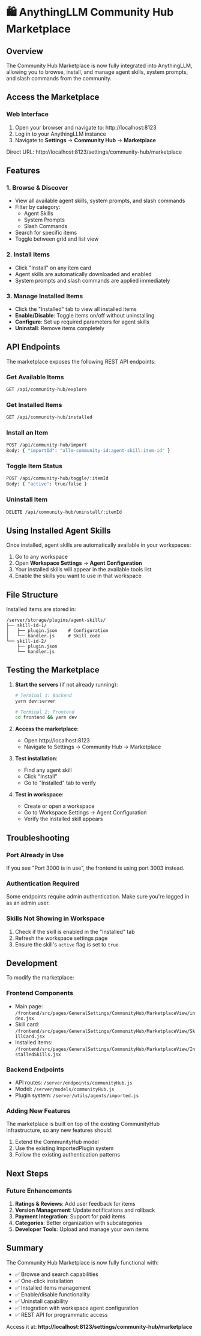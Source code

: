 # 🛍️ AnythingLLM Community Hub Marketplace

## Overview
The Community Hub Marketplace is now fully integrated into AnythingLLM, allowing you to browse, install, and manage agent skills, system prompts, and slash commands from the community.

## Access the Marketplace

### Web Interface
1. Open your browser and navigate to: http://localhost:8123
2. Log in to your AnythingLLM instance
3. Navigate to **Settings** → **Community Hub** → **Marketplace**

Direct URL: http://localhost:8123/settings/community-hub/marketplace

## Features

### 1. Browse & Discover
- View all available agent skills, system prompts, and slash commands
- Filter by category:
  - Agent Skills
  - System Prompts
  - Slash Commands
- Search for specific items
- Toggle between grid and list view

### 2. Install Items
- Click "Install" on any item card
- Agent skills are automatically downloaded and enabled
- System prompts and slash commands are applied immediately

### 3. Manage Installed Items
- Click the "Installed" tab to view all installed items
- **Enable/Disable**: Toggle items on/off without uninstalling
- **Configure**: Set up required parameters for agent skills
- **Uninstall**: Remove items completely

## API Endpoints

The marketplace exposes the following REST API endpoints:

### Get Available Items
```bash
GET /api/community-hub/explore
```

### Get Installed Items
```bash
GET /api/community-hub/installed
```

### Install an Item
```bash
POST /api/community-hub/import
Body: { "importId": "allm-community-id:agent-skill:item-id" }
```

### Toggle Item Status
```bash
POST /api/community-hub/toggle/:itemId
Body: { "active": true/false }
```

### Uninstall Item
```bash
DELETE /api/community-hub/uninstall/:itemId
```

## Using Installed Agent Skills

Once installed, agent skills are automatically available in your workspaces:

1. Go to any workspace
2. Open **Workspace Settings** → **Agent Configuration**
3. Your installed skills will appear in the available tools list
4. Enable the skills you want to use in that workspace

## File Structure

Installed items are stored in:
```
/server/storage/plugins/agent-skills/
├── skill-id-1/
│   ├── plugin.json    # Configuration
│   └── handler.js     # Skill code
└── skill-id-2/
    ├── plugin.json
    └── handler.js
```

## Testing the Marketplace

1. **Start the servers** (if not already running):
   ```bash
   # Terminal 1: Backend
   yarn dev:server
   
   # Terminal 2: Frontend
   cd frontend && yarn dev
   ```

2. **Access the marketplace**:
   - Open http://localhost:8123
   - Navigate to Settings → Community Hub → Marketplace

3. **Test installation**:
   - Find any agent skill
   - Click "Install"
   - Go to "Installed" tab to verify

4. **Test in workspace**:
   - Create or open a workspace
   - Go to Workspace Settings → Agent Configuration
   - Verify the installed skill appears

## Troubleshooting

### Port Already in Use
If you see "Port 3000 is in use", the frontend is using port 3003 instead.

### Authentication Required
Some endpoints require admin authentication. Make sure you're logged in as an admin user.

### Skills Not Showing in Workspace
1. Check if the skill is enabled in the "Installed" tab
2. Refresh the workspace settings page
3. Ensure the skill's `active` flag is set to `true`

## Development

To modify the marketplace:

### Frontend Components
- Main page: `/frontend/src/pages/GeneralSettings/CommunityHub/MarketplaceView/index.jsx`
- Skill card: `/frontend/src/pages/GeneralSettings/CommunityHub/MarketplaceView/SkillCard.jsx`
- Installed items: `/frontend/src/pages/GeneralSettings/CommunityHub/MarketplaceView/InstalledSkills.jsx`

### Backend Endpoints
- API routes: `/server/endpoints/communityHub.js`
- Model: `/server/models/communityHub.js`
- Plugin system: `/server/utils/agents/imported.js`

### Adding New Features
The marketplace is built on top of the existing CommunityHub infrastructure, so any new features should:
1. Extend the CommunityHub model
2. Use the existing ImportedPlugin system
3. Follow the existing authentication patterns

## Next Steps

### Future Enhancements
1. **Ratings & Reviews**: Add user feedback for items
2. **Version Management**: Update notifications and rollback
3. **Payment Integration**: Support for paid items
4. **Categories**: Better organization with subcategories
5. **Developer Tools**: Upload and manage your own items

## Summary

The Community Hub Marketplace is now fully functional with:
- ✅ Browse and search capabilities
- ✅ One-click installation
- ✅ Installed items management
- ✅ Enable/disable functionality
- ✅ Uninstall capability
- ✅ Integration with workspace agent configuration
- ✅ REST API for programmatic access

Access it at: **http://localhost:8123/settings/community-hub/marketplace**